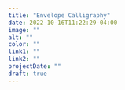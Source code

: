 ```yaml
---
title: "Envelope Calligraphy"
date: 2022-10-16T11:22:29-04:00
image: ""
alt: ""
color: ""
link1: ""
link2: ""
projectDate: ""
draft: true
---
```

